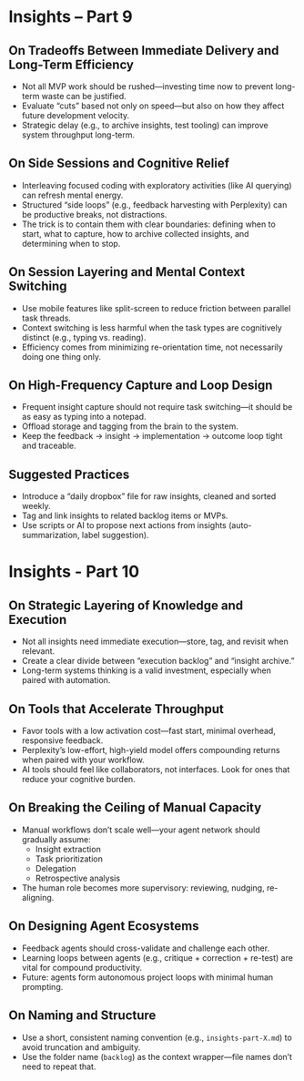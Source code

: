 # Insights – Part 9

## On Tradeoffs Between Immediate Delivery and Long-Term Efficiency

- Not all MVP work should be rushed—investing time now to prevent long-term waste can be justified.
- Evaluate “cuts” based not only on speed—but also on how they affect future development velocity.
- Strategic delay (e.g., to archive insights, test tooling) can improve system throughput long-term.

## On Side Sessions and Cognitive Relief

- Interleaving focused coding with exploratory activities (like AI querying) can refresh mental energy.
- Structured “side loops” (e.g., feedback harvesting with Perplexity) can be productive breaks, not distractions.
- The trick is to contain them with clear boundaries: defining when to start, what to capture, how to archive collected insights, and determining when to stop.

## On Session Layering and Mental Context Switching

- Use mobile features like split-screen to reduce friction between parallel task threads.
- Context switching is less harmful when the task types are cognitively distinct (e.g., typing vs. reading).
- Efficiency comes from minimizing re-orientation time, not necessarily doing one thing only.

## On High-Frequency Capture and Loop Design

- Frequent insight capture should not require task switching—it should be as easy as typing into a notepad.
- Offload storage and tagging from the brain to the system.
- Keep the feedback → insight → implementation → outcome loop tight and traceable.

## Suggested Practices

- Introduce a “daily dropbox” file for raw insights, cleaned and sorted weekly.
- Tag and link insights to related backlog items or MVPs.
- Use scripts or AI to propose next actions from insights (auto-summarization, label suggestion).

# Insights - Part 10

## On Strategic Layering of Knowledge and Execution

- Not all insights need immediate execution—store, tag, and revisit when relevant.
- Create a clear divide between “execution backlog” and “insight archive.”
- Long-term systems thinking is a valid investment, especially when paired with automation.

## On Tools that Accelerate Throughput

- Favor tools with a low activation cost—fast start, minimal overhead, responsive feedback.
- Perplexity’s low-effort, high-yield model offers compounding returns when paired with your workflow.
- AI tools should feel like collaborators, not interfaces. Look for ones that reduce your cognitive burden.

## On Breaking the Ceiling of Manual Capacity

- Manual workflows don’t scale well—your agent network should gradually assume:
  - Insight extraction
  - Task prioritization
  - Delegation
  - Retrospective analysis
- The human role becomes more supervisory: reviewing, nudging, re-aligning.

## On Designing Agent Ecosystems

- Feedback agents should cross-validate and challenge each other.
- Learning loops between agents (e.g., critique + correction + re-test) are vital for compound productivity.
- Future: agents form autonomous project loops with minimal human prompting.

## On Naming and Structure

- Use a short, consistent naming convention (e.g., `insights-part-X.md`) to avoid truncation and ambiguity.
- Use the folder name (`backlog`) as the context wrapper—file names don’t need to repeat that.
